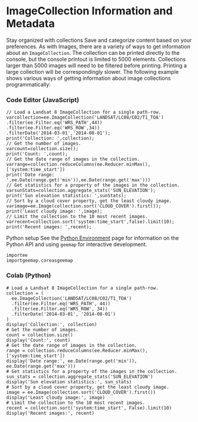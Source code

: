  
#  ImageCollection Information and Metadata 
Stay organized with collections  Save and categorize content based on your preferences. 
As with Images, there are a variety of ways to get information about an `ImageCollection`. The collection can be printed directly to the console, but the console printout is limited to 5000 elements. Collections larger than 5000 images will need to be filtered before printing. Printing a large collection will be correspondingly slower. The following example shows various ways of getting information about image collections programmatically:
### Code Editor (JavaScript)
```
// Load a Landsat 8 ImageCollection for a single path-row.
varcollection=ee.ImageCollection('LANDSAT/LC08/C02/T1_TOA')
.filter(ee.Filter.eq('WRS_PATH',44))
.filter(ee.Filter.eq('WRS_ROW',34))
.filterDate('2014-03-01','2014-08-01');
print('Collection: ',collection);
// Get the number of images.
varcount=collection.size();
print('Count: ',count);
// Get the date range of images in the collection.
varrange=collection.reduceColumns(ee.Reducer.minMax(),['system:time_start'])
print('Date range: ',ee.Date(range.get('min')),ee.Date(range.get('max')))
// Get statistics for a property of the images in the collection.
varsunStats=collection.aggregate_stats('SUN_ELEVATION');
print('Sun elevation statistics: ',sunStats);
// Sort by a cloud cover property, get the least cloudy image.
varimage=ee.Image(collection.sort('CLOUD_COVER').first());
print('Least cloudy image: ',image);
// Limit the collection to the 10 most recent images.
varrecent=collection.sort('system:time_start',false).limit(10);
print('Recent images: ',recent);
```

Python setup
See the [ Python Environment](https://developers.google.com/earth-engine/guides/python_install) page for information on the Python API and using `geemap` for interactive development.
```
importee
importgeemap.coreasgeemap
```

### Colab (Python)
```
# Load a Landsat 8 ImageCollection for a single path-row.
collection = (
  ee.ImageCollection('LANDSAT/LC08/C02/T1_TOA')
  .filter(ee.Filter.eq('WRS_PATH', 44))
  .filter(ee.Filter.eq('WRS_ROW', 34))
  .filterDate('2014-03-01', '2014-08-01')
)
display('Collection:', collection)
# Get the number of images.
count = collection.size()
display('Count:', count)
# Get the date range of images in the collection.
range = collection.reduceColumns(ee.Reducer.minMax(), ['system:time_start'])
display('Date range:', ee.Date(range.get('min')), ee.Date(range.get('max')))
# Get statistics for a property of the images in the collection.
sun_stats = collection.aggregate_stats('SUN_ELEVATION')
display('Sun elevation statistics:', sun_stats)
# Sort by a cloud cover property, get the least cloudy image.
image = ee.Image(collection.sort('CLOUD_COVER').first())
display('Least cloudy image:', image)
# Limit the collection to the 10 most recent images.
recent = collection.sort('system:time_start', False).limit(10)
display('Recent images:', recent)
```

